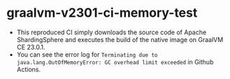# graalvm-v2301-ci-memory-test

- This reproduced CI simply downloads the source code of Apache ShardingSphere and executes the build of the native image on GraalVM CE 23.0.1.
- You can see the error log for `Terminating due to java.lang.OutOfMemoryError: GC overhead limit exceeded` in Github Actions.